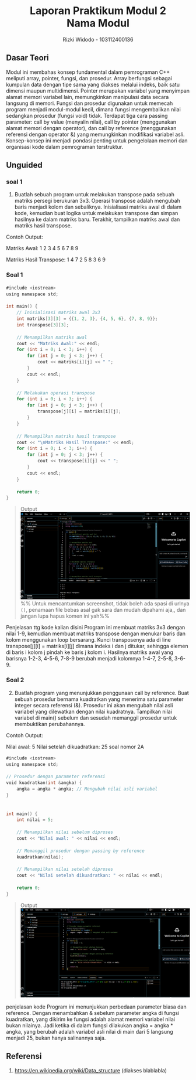 # <h1 align="center">Laporan Praktikum Modul 2 <br> Nama Modul</h1>
<p align="center">Rizki Widodo - 103112400136</p>

## Dasar Teori
Modul ini membahas konsep fundamental dalam pemrograman C++ meliputi array, pointer, fungsi, dan prosedur. Array berfungsi sebagai kumpulan data dengan tipe sama yang diakses melalui indeks, baik satu dimensi maupun multidimensi. Pointer merupakan variabel yang menyimpan alamat memori variabel lain, memungkinkan manipulasi data secara langsung di memori. Fungsi dan prosedur digunakan untuk memecah program menjadi modul-modul kecil, dimana fungsi mengembalikan nilai sedangkan prosedur (fungsi void) tidak. Terdapat tiga cara passing parameter: call by value (menyalin nilai), call by pointer (menggunakan alamat memori dengan operator), dan call by reference (menggunakan referensi dengan operator &) yang memungkinkan modifikasi variabel asli. Konsep-konsep ini menjadi pondasi penting untuk pengelolaan memori dan organisasi kode dalam pemrograman terstruktur.

## Unguided

### soal 1
1. Buatlah sebuah program untuk melakukan transpose pada sebuah matriks persegi berukuran 3x3. Operasi transpose adalah mengubah baris menjadi kolom dan sebaliknya. Inisialisasi matriks awal di dalam kode, kemudian buat logika untuk melakukan transpose dan simpan hasilnya ke dalam matriks baru. Terakhir, tampilkan matriks awal dan matriks hasil transpose.

Contoh Output:

Matriks Awal:
1 2 3
4 5 6
7 8 9

Matriks Hasil Transpose:
1 4 7
2 5 8
3 6 9

### Soal 1

```go
#include <iostream>
using namespace std;

int main() {
    // Inisialisasi matriks awal 3x3
    int matriks[3][3] = {{1, 2, 3}, {4, 5, 6}, {7, 8, 9}};
    int transpose[3][3];
    
    // Menampilkan matriks awal
    cout << "Matriks Awal:" << endl;
    for (int i = 0; i < 3; i++) {
        for (int j = 0; j < 3; j++) {
            cout << matriks[i][j] << " ";
        }
        cout << endl;
    }
    
    // Melakukan operasi transpose
    for (int i = 0; i < 3; i++) {
        for (int j = 0; j < 3; j++) {
            transpose[j][i] = matriks[i][j];
        }
    }
    
    // Menampilkan matriks hasil transpose
    cout << "\nMatriks Hasil Transpose:" << endl;
    for (int i = 0; i < 3; i++) {
        for (int j = 0; j < 3; j++) {
            cout << transpose[i][j] << " ";
        }
        cout << endl;
    }
    
    return 0;
}
```

> Output
> ![Screenshot bagian x](output/no1.png)
> %% Untuk mencantumkan screenshot, tidak boleh ada spasi di urlnya `()`, penamaan file bebas asal gak sara dan mudah dipahami aja,, dan jangan lupa hapus komen ini yah%%

Penjelasan ttg kode kalian disini
Program ini membuat matriks 3x3 dengan nilai 1-9, kemudian membuat matriks transpose dengan menukar baris dan kolom menggunakan loop bersarang. Kunci transposenya ada di line transpose[j][i] = matriks[i][j] dimana indeks i dan j ditukar, sehingga elemen di baris i kolom j pindah ke baris j kolom i. Hasilnya matriks awal yang barisnya 1-2-3, 4-5-6, 7-8-9 berubah menjadi kolomnya 1-4-7, 2-5-8, 3-6-9.


### Soal 2
2. Buatlah program yang menunjukkan penggunaan call by reference. Buat sebuah prosedur bernama kuadratkan yang menerima satu parameter integer secara referensi (&). Prosedur ini akan mengubah nilai asli variabel yang dilewatkan dengan nilai kuadratnya. Tampilkan nilai variabel di main() sebelum dan sesudah memanggil prosedur untuk membuktikan perubahannya. 

Contoh Output:

Nilai awal: 5
Nilai setelah dikuadratkan: 25
soal nomor 2A

```go
#include <iostream>
using namespace std;

// Prosedur dengan parameter referensi
void kuadratkan(int &angka) {
    angka = angka * angka; // Mengubah nilai asli variabel
}


int main() {
    int nilai = 5;
    
    // Menampilkan nilai sebelum diproses
    cout << "Nilai awal: " << nilai << endl;
    
    // Memanggil prosedur dengan passing by reference
    kuadratkan(nilai);
    
    // Menampilkan nilai setelah diproses
    cout << "Nilai setelah dikuadratkan: " << nilai << endl;
    
    return 0;
}
```

> Output
> ![Screenshot bagian x](output/no2.png)

penjelasan kode
Program ini menunjukkan perbedaan parameter biasa dan reference. Dengan menambahkan & sebelum parameter angka di fungsi kuadratkan, yang dikirim ke fungsi adalah alamat memori variabel nilai bukan nilainya. Jadi ketika di dalam fungsi dilakukan angka = angka * angka, yang berubah adalah variabel asli nilai di main dari 5 langsung menjadi 25, bukan hanya salinannya saja.


## Referensi

1. https://en.wikipedia.org/wiki/Data_structure (diakses blablabla)
